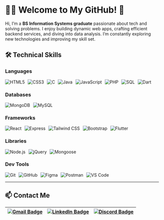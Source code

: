 # 👨‍💻 Welcome to My GitHub! 🚀

Hi, I’m a **BS Information Systems graduate** passionate about tech and solving problems. I enjoy building dynamic web apps, crafting efficient backend services, and diving into data analysis. I’m constantly exploring new technologies and improving my skill set.

## 🛠 Technical Skills

### Languages
<div style="display: flex; flex-wrap: wrap; gap: 10px;">
  <img src="https://img.shields.io/badge/-HTML5-E34F26?style=for-the-badge&logo=HTML5&logoColor=white" alt="HTML5">
  <img src="https://img.shields.io/badge/-CSS3-1572B6?style=for-the-badge&logo=CSS3&logoColor=white" alt="CSS3">
  <img src="https://img.shields.io/badge/-C-A8B9CC?style=for-the-badge&logo=C&logoColor=white" alt="C">
  <img src="https://img.shields.io/badge/-Java-007396?style=for-the-badge&logo=Java&logoColor=white" alt="Java">
  <img src="https://img.shields.io/badge/-JavaScript-F7DF1E?style=for-the-badge&logo=JavaScript&logoColor=black" alt="JavaScript">
  <img src="https://img.shields.io/badge/-PHP-777BB4?style=for-the-badge&logo=PHP&logoColor=white" alt="PHP">
  <img src="https://img.shields.io/badge/-SQL-4479A1?style=for-the-badge&logo=MySQL&logoColor=white" alt="SQL">
  <img src="https://img.shields.io/badge/-Dart-0175C2?style=for-the-badge&logo=Dart&logoColor=white" alt="Dart">
</div>

### Databases
<div style="display: flex; flex-wrap: wrap; gap: 10px;">
  <img src="https://img.shields.io/badge/-MongoDB-47A248?style=for-the-badge&logo=MongoDB&logoColor=white" alt="MongoDB">
  <img src="https://img.shields.io/badge/-MySQL-4479A1?style=for-the-badge&logo=MySQL&logoColor=white" alt="MySQL">
</div>

### Frameworks
<div style="display: flex; flex-wrap: wrap; gap: 10px;">
  <img src="https://img.shields.io/badge/-React-61DAFB?style=for-the-badge&logo=React&logoColor=black" alt="React">
  <img src="https://img.shields.io/badge/-Express-000000?style=for-the-badge&logo=Express&logoColor=white" alt="Express">
  <img src="https://img.shields.io/badge/-Tailwind%20CSS-38B2AC?style=for-the-badge&logo=Tailwind%20CSS&logoColor=white" alt="Tailwind CSS">
  <img src="https://img.shields.io/badge/-Bootstrap-563D7C?style=for-the-badge&logo=Bootstrap&logoColor=white" alt="Bootstrap">
  <img src="https://img.shields.io/badge/-Flutter-02569B?style=for-the-badge&logo=Flutter&logoColor=white" alt="Flutter">
</div>

### Libraries
<div style="display: flex; flex-wrap: wrap; gap: 10px;">
  <img src="https://img.shields.io/badge/-Node.js-339933?style=for-the-badge&logo=Node.js&logoColor=white" alt="Node.js">
  <img src="https://img.shields.io/badge/-jQuery-0769AD?style=for-the-badge&logo=jQuery&logoColor=white" alt="jQuery">
  <img src="https://img.shields.io/badge/-Mongoose-880000?style=for-the-badge&logo=Mongoose&logoColor=white" alt="Mongoose">
</div>

### Dev Tools
<div style="display: flex; flex-wrap: wrap; gap: 10px;">
  <img src="https://img.shields.io/badge/-Git-F05032?style=for-the-badge&logo=Git&logoColor=white" alt="Git">
  <img src="https://img.shields.io/badge/-GitHub-181717?style=for-the-badge&logo=GitHub&logoColor=white" alt="GitHub">
  <img src="https://img.shields.io/badge/-Figma-F24E1E?style=for-the-badge&logo=Figma&logoColor=white" alt="Figma">
  <img src="https://img.shields.io/badge/-Postman-FF6C37?style=for-the-badge&logo=Postman&logoColor=white" alt="Postman">
  <img src="https://img.shields.io/badge/-VS%20Code-007ACC?style=for-the-badge&logo=Visual%20Studio%20Code&logoColor=white" alt="VS Code">
</div>

---

## 📫 Contact Me

| [![Gmail Badge](https://img.shields.io/badge/-jamesdesena27@gmail.com-red?style=for-the-badge&logo=Gmail&logoColor=white)](https://mail.google.com/mail/?view=cm&fs=1&to=jamesdesena27@gmail.com) | [![LinkedIn Badge](https://img.shields.io/badge/-James%20De%20Sena-blue?style=for-the-badge&logo=Linkedin&logoColor=white)](https://www.linkedin.com/in/james-desena) | [![Discord Badge](https://img.shields.io/badge/-kaaoruu%237542-5865F2?style=for-the-badge&logo=Discord&logoColor=white)](https://discordapp.com/users/kaaoruu) |
| --- | --- | --- |

